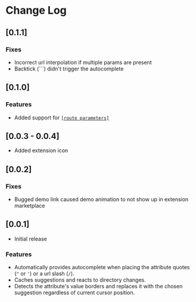 # Change Log

## [0.1.1]

### Fixes

- Incorrect url interpolation if multiple params are present
- Backtick (`\``) didn't trigger the autocomplete

## [0.1.0]

### Features

- Added support for [`[route parameters]`](https://qwik.builder.io/qwikcity/routing/route-parameters/)

## [0.0.3 - 0.0.4]

- Added extension icon

## [0.0.2]

### Fixes

- Bugged demo link caused demo animation to not show up in extension marketplace

## [0.0.1]

- Initial release

### Features

- Automatically provides autocomplete when placing the attribute quotes (`"` or `'`) or a url slash (`/`).
- Caches suggestions and reacts to directory changes.
- Detects the attribute's value borders and replaces it with the chosen suggestion regardless of current cursor position.

